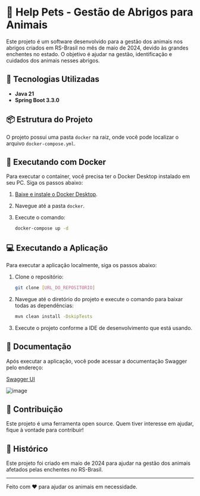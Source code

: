 
# 🐾 Help Pets - Gestão de Abrigos para Animais

Este projeto é um software desenvolvido para a gestão dos animais nos abrigos criados em RS-Brasil no mês de maio de 2024, devido às grandes enchentes no estado. O objetivo é ajudar na gestão, identificação e cuidados dos animais nesses abrigos.

## 🚀 Tecnologias Utilizadas

- **Java 21**
- **Spring Boot 3.3.0**

## 📦 Estrutura do Projeto

O projeto possui uma pasta `docker` na raiz, onde você pode localizar o arquivo `docker-compose.yml`.

## 🐳 Executando com Docker

Para executar o container, você precisa ter o Docker Desktop instalado em seu PC. Siga os passos abaixo:

1. [Baixe e instale o Docker Desktop](https://www.docker.com/products/docker-desktop).
2. Navegue até a pasta `docker`.
3. Execute o comando:

   ```sh
   docker-compose up -d
   ```

## 💻 Executando a Aplicação

Para executar a aplicação localmente, siga os passos abaixo:

1. Clone o repositório:

   ```sh
   git clone [URL_DO_REPOSITORIO]
   ```

2. Navegue até o diretório do projeto e execute o comando para baixar todas as dependências:

   ```sh
   mvn clean install -DskipTests
   ```

3. Execute o projeto conforme a IDE de desenvolvimento que está usando.

## 📖 Documentação

Após executar a aplicação, você pode acessar a documentação Swagger pelo endereço:

[Swagger UI](http://localhost:8090/help-pets/swagger-ui/index.html#/)

![image](https://github.com/betobrandaojr/help-pets/assets/59041231/2cbc5f98-2c54-4d68-92ed-78113c9f1bb2)


## 🌟 Contribuição

Este projeto é uma ferramenta open source. Quem tiver interesse em ajudar, fique à vontade para contribuir!

## 📅 Histórico

Este projeto foi criado em maio de 2024 para ajudar na gestão dos animais afetados pelas enchentes no RS-Brasil.

---

Feito com ❤️ para ajudar os animais em necessidade.
